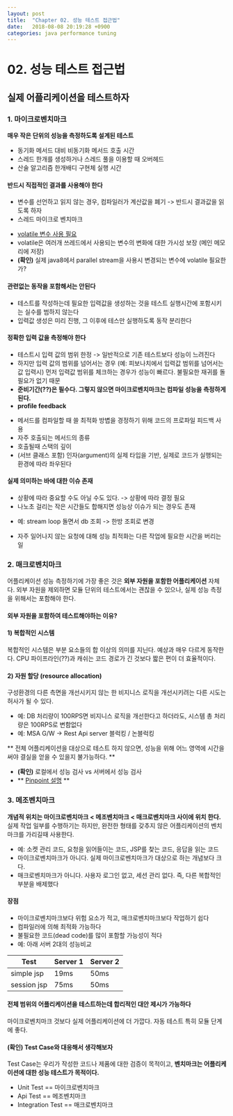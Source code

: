 ```yaml
---
layout: post
title:  "Chapter 02. 성능 테스트 접근법"
date:   2018-08-08 20:19:28 +0900
categories: java performance tuning
---
```

# 02. 성능 테스트 접근법

## 실제 어플리케이션을 테스트하자
### 1. 마이크로벤치마크
**매우 작은 단위의 성능을 측정하도록 설계된 테스트**
* 동기화 메서드 대비 비동기화 메서드 호출 시간
* 스레드 한개를 생성하거나 스레드 풀을 이용할 때 오버헤드
* 산술 알고리즘 한개배디 구현체 실행 시간

#### 반드시 직접적인 결과를 사용해야 한다
* 변수를 선언하고 읽지 않는 경우, 컴파일러가 계산값을 폐기 -> 반드시 결과값을 읽도록 하자
* 스레드 마이크로 벤치마크
 - [volatile 변수 사용 필요](http://thswave.github.io/java/2015/03/08/java-volatile.html)
 - volatile은 여러개 쓰레드에서 사용되는 변수의 변화에 대한 가시성 보장 (메인 메모리에 저장)
 - **(확인)** 실제 java8에서 parallel stream을 사용시 변경되는 변수에 volatile 필요한가?

#### 관련없는 동작을 포함해서는 안된다
* 테스트를 작성하는데 필요한 입력값을 생성하는 것을 테스트 실행시간에 포함시키는 실수를 범하지 않는다
* 입력값 생성은 미리 진행, 그 이후에 테스만 실행하도록 동작 분리한다

#### 정확한 입력 값을 측정해야 한다
* 테스트시 입력 값의 범위 한정 -> 일반적으로 기존 테스트보다 성능이 느려진다
* 하지만 입력 값의 범위를 넘어서는 경우 (예: 피보나치에서 입력값 범위를 넘어서는 값 입력시)
  먼저 입력값 범위를 체크하는 경우가 성능이 빠르다. 불필요한 재귀를 돌 필요가 없기 때문
* **준비기간(??)은 필수다. 그렇지 않으면 마이크로벤치마크는 컴파일 성능을 측정하게 된다.**
* **profile feedback**
 - 메서드를 컴파일할 때 쓸 최적화 방볍을 경정하기 위해 코드의 프로파일 피드백 사용
 - 자주 호출되는 메서드의 종류
 - 호출될때 스택의 깊이
 - (서브 클래스 포함) 인자(argument)의 실제 타입을 기반, 실제로 코드가 실행되는 환경에 따라 좌우된다

#### 실제 의미하는 바에 대한 이슈 존재
* 상황에 따라 중요할 수도 아닐 수도 있다. -> 상황에 따라 결정 필요
* 나노초 걸리는 작은 시간들도 합해지면 성능상 이슈가 되는 경우도 존재
 - 예: stream loop 돌면서 db 조회 -> 한방 조회로 변경
* 자주 일어나지 않는 요청에 대해 성능 최적화는 다른 작업에 필요한 시간을 버리는 일


### 2. 매크로벤치마크
어플리케이션 성능 측정하기에 가장 좋은 것은 **외부 자원을 포함한 어플리케이션** 자체다.
외부 자원을 제외하면 모듈 단위의 테스트에서는 괜찮을 수 있으나, 실제 성능 측정을 위해서는 포함해야 한다.

#### 외부 자원을 포함하여 테스트해야하는 이유?
#### 1) 복합적인 시스템
복합적인 시스템은 부분 요소들의 합 이상의 의미를 지닌다. 예상과 매우 다르게 동작한다.
CPU 파이프라인(??)과 캐쉬는 코드 경로가 긴 것보다 짧은 편이 더 효율적이다.
#### 2) 자원 할당 (resource allocation)
구성환경의 다른 측면을 개선시키지 않는 한 비지니스 로직을 개선시키려는 다른 시도는 허사가 될 수 있다.
* 예: DB 처리량이 100RPS면 비지니스 로직을 개선한다고 하더라도, 시스템 총 처리량은 100RPS로 변함없다
* 예: MSA G/W -> Rest Api server 블럭킹 / 논블럭킹

** 전체 어플리케이션을 대상으로 테스트 하지 않으면, 성능을 위해 어느 영역에 시간을 써야 결실을 얻을 수 있을지 불가능하다. **
* **(확인)** 로컬에서 성능 검사 vs 서버에서 성능 검사
* ** [Pinpoint 설명](https://github.com/naver/pinpoint) **


### 3. 메조벤치마크
**개념적 위치는 마이크로벤치마크 < 메조벤치마크 < 매크로벤치마크  사이에 위치 한다.** 실제 작업 일부를 수행하기는 하지만, 완전한 형태를 갖추지 않은 어플리케이션의 벤치마크를 가리길때 사용한다.

* 예: 소켓 관리 코드, 요청을 읽어들이는 코드, JSP를 찾는 코드, 응답을 읽는 코드
* 마이크로벤치마크가 아니다. 실제 마이크로벤치마크가 대상으로 하는 개념보다 크다.
* 매크로벤치마크가 아니다. 사용자 로그인 없고, 세션 관리 없다. 즉, 다른 복합적인 부분을 배제했다

#### 장점
* 마이크로벤치마크보다 위험 요소가 적고, 매크로벤치마크보다 작업하기 쉽다
* 컴파일러에 의해 최적화 가능하다
* 불필요한 코드(dead code)를 많이 포함할 가능성이 적다
* 예: 아래 서버 2대의 성능비교

|    Test     | Server 1 | Server 2 |
|-------------|----------|----------|
| simple jsp  | 19ms     | 50ms     |
| session jsp | 75ms     | 50ms     |

#### 전체 범위의 어플리케이션을 테스트하는데 합리적인 대안 제시가 가능하다
마이크로벤치마크 것보다 실제 어플리케이션에 더 가깝다. 자동 테스트 특히 모듈 단계에 좋다.

#### **(확인) Test Case와 대응해서 생각해보자**
Test Case는 우리가 작성한 코드나 제품에 대한 검증이 목적이고, **벤치마크는 어플리케이션에 대한 성능 테스트가 목적이다.**

* Unit Test == 마이크로벤치마크
* Api Test == 메조벤치마크
* Integration Test == 매크로벤치마크
